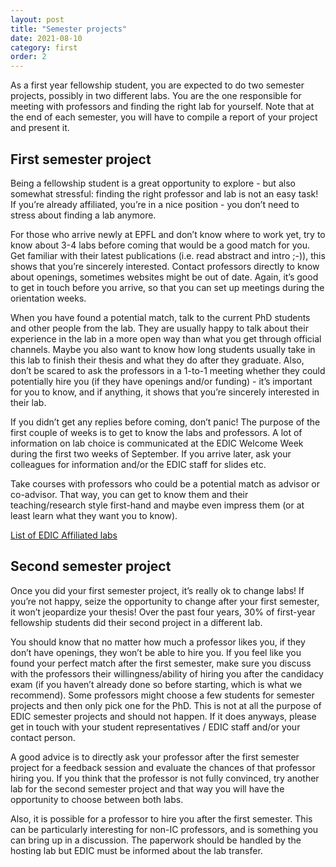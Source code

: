 ```yaml
---
layout: post
title: "Semester projects"
date: 2021-08-10
category: first
order: 2
---
```


As a first year fellowship student, you are expected to do two semester projects, possibly in two different labs. You are the one responsible for meeting with professors and finding the right lab for yourself. Note that at the end of each semester, you will have to compile a report of your project and present it.

## First semester project
Being a fellowship student is a great opportunity to explore - but also somewhat stressful: finding the right professor and lab is not an easy task! If you’re already affiliated, you’re in a nice position - you don’t need to stress about finding a lab anymore.

For those who arrive newly at EPFL and don’t know where to work yet, try to know about 3-4 labs before coming that would be a good match for you. Get familiar with their latest publications (i.e. read abstract and intro ;-)), this shows that you’re sincerely interested. Contact professors directly to know about openings, sometimes websites might be out of date. Again, it’s good to get in touch before you arrive, so that you can set up meetings during the orientation weeks.

When you have found a potential match, talk to the current PhD students and other people from the lab. They are usually happy to talk about their experience in the lab in a more open way than what you get through official channels. Maybe you also want to know how long students usually take in this lab to finish their thesis and what they do after they graduate. Also, don’t be scared to ask the professors in a 1-to-1 meeting whether they could potentially hire you (if they have openings and/or funding) - it’s important for you to know, and if anything, it shows that you’re sincerely interested in their lab.

If you didn’t get any replies before coming, don’t panic! The purpose of the first couple of weeks is to get to know the labs and professors. A lot of information on lab choice is communicated at the EDIC Welcome Week during the first two weeks of September. If you arrive later, ask your colleagues for information and/or the EDIC staff for slides etc.

Take courses with professors who could be a potential match as advisor or co-advisor. That way, you can get to know them and their teaching/research style first-hand and maybe even impress them (or at least learn what they want you to know).

[List of EDIC Affiliated labs](https://www.epfl.ch/education/phd/edic-computer-and-communication-sciences/edic-computer-and-communication-sciences/edic-affiliated-labs-research-expertise/)

## Second semester project
Once you did your first semester project, it’s really ok to change labs! If you’re not happy, seize the opportunity to change after your first semester, it won’t jeopardize your thesis! Over the past four years, 30% of first-year fellowship students did their second project in a different lab.

You should know that no matter how much a professor likes you, if they don’t have openings, they won’t be able to hire you. If you feel like you found your perfect match after the first semester, make sure you discuss with the professors their willingness/ability of hiring you after the candidacy exam (if you haven’t already done so before starting, which is what we recommend). Some professors might choose a few students for semester projects and then only pick one for the PhD. This is not at all the purpose of EDIC semester projects and should not happen. If it does anyways, please get in touch with your student representatives / EDIC staff and/or your contact person.

A good advice is to directly ask your professor after the first semester project for a feedback session and evaluate the chances of that professor hiring you. If you think that the professor is not fully convinced, try another lab for the second semester project and that way you will have the opportunity to choose between both labs.

Also, it is possible for a professor to hire you after the first semester. This can be particularly interesting for non-IC professors, and is something you can bring up in a discussion. The paperwork should be handled by the hosting lab but EDIC must be informed about the lab transfer.

